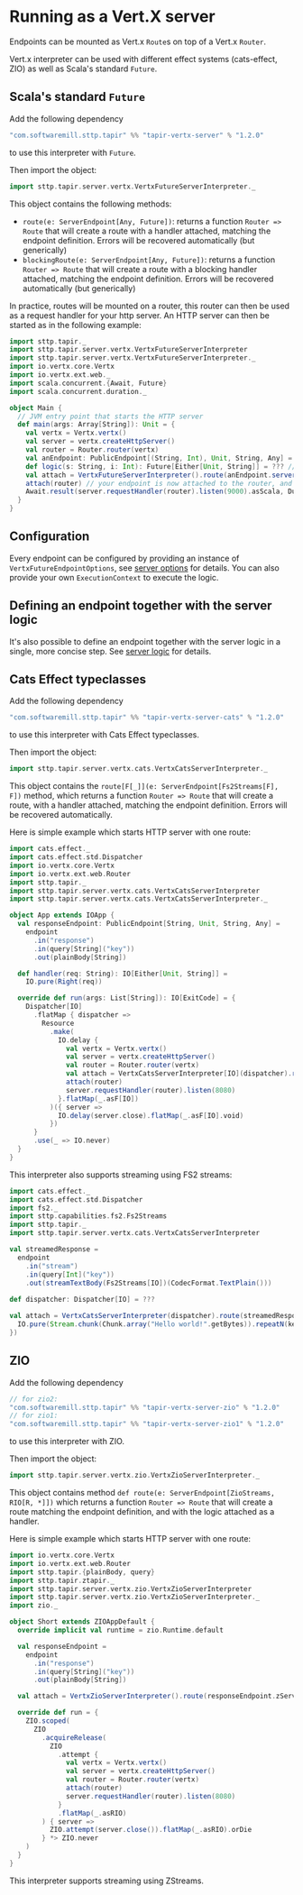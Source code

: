 # Running as a Vert.X server

Endpoints can be mounted as Vert.x `Route`s on top of a Vert.x `Router`.

Vert.x interpreter can be used with different effect systems (cats-effect, ZIO) as well as Scala's standard `Future`.

## Scala's standard `Future`

Add the following dependency
```scala
"com.softwaremill.sttp.tapir" %% "tapir-vertx-server" % "1.2.0"
```
to use this interpreter with `Future`.

Then import the object:
```scala
import sttp.tapir.server.vertx.VertxFutureServerInterpreter._
```

This object contains the following methods:

* `route(e: ServerEndpoint[Any, Future])`: returns a function `Router => Route` that will create a route with a handler attached, matching the endpoint definition. Errors will be recovered automatically (but generically)
* `blockingRoute(e: ServerEndpoint[Any, Future])`: returns a function `Router => Route` that will create a route with a blocking handler attached, matching the endpoint definition. Errors will be recovered automatically (but generically)

In practice, routes will be mounted on a router, this router can then be used as a request handler for your http server. 
An HTTP server can then be started as in the following example:

```scala
import sttp.tapir._
import sttp.tapir.server.vertx.VertxFutureServerInterpreter
import sttp.tapir.server.vertx.VertxFutureServerInterpreter._
import io.vertx.core.Vertx
import io.vertx.ext.web._
import scala.concurrent.{Await, Future}
import scala.concurrent.duration._

object Main {
  // JVM entry point that starts the HTTP server
  def main(args: Array[String]): Unit = {
    val vertx = Vertx.vertx()
    val server = vertx.createHttpServer()
    val router = Router.router(vertx)
    val anEndpoint: PublicEndpoint[(String, Int), Unit, String, Any] = ??? // your definition here
    def logic(s: String, i: Int): Future[Either[Unit, String]] = ??? // your logic here
    val attach = VertxFutureServerInterpreter().route(anEndpoint.serverLogic((logic _).tupled))
    attach(router) // your endpoint is now attached to the router, and the route has been created
    Await.result(server.requestHandler(router).listen(9000).asScala, Duration.Inf)
  }
}
```

## Configuration

Every endpoint can be configured by providing an instance of `VertxFutureEndpointOptions`, see [server options](options.md) for details.
You can also provide your own `ExecutionContext` to execute the logic.

## Defining an endpoint together with the server logic

It's also possible to define an endpoint together with the server logic in a single, more concise step. See
[server logic](logic.md) for details.

## Cats Effect typeclasses

Add the following dependency
```scala
"com.softwaremill.sttp.tapir" %% "tapir-vertx-server-cats" % "1.2.0"
```
to use this interpreter with Cats Effect typeclasses.

Then import the object:
```scala
import sttp.tapir.server.vertx.cats.VertxCatsServerInterpreter._
```

This object contains the `route[F[_]](e: ServerEndpoint[Fs2Streams[F], F])` method, which returns a function `Router => Route` that will create a route, with a handler attached, matching the endpoint definition. Errors will be recovered automatically.

Here is simple example which starts HTTP server with one route:

```scala
import cats.effect._
import cats.effect.std.Dispatcher
import io.vertx.core.Vertx
import io.vertx.ext.web.Router
import sttp.tapir._
import sttp.tapir.server.vertx.cats.VertxCatsServerInterpreter
import sttp.tapir.server.vertx.cats.VertxCatsServerInterpreter._

object App extends IOApp {
  val responseEndpoint: PublicEndpoint[String, Unit, String, Any] =
    endpoint
      .in("response")
      .in(query[String]("key"))
      .out(plainBody[String])

  def handler(req: String): IO[Either[Unit, String]] =
    IO.pure(Right(req))

  override def run(args: List[String]): IO[ExitCode] = {
    Dispatcher[IO]
      .flatMap { dispatcher =>
        Resource
          .make(
            IO.delay {
              val vertx = Vertx.vertx()
              val server = vertx.createHttpServer()
              val router = Router.router(vertx)
              val attach = VertxCatsServerInterpreter[IO](dispatcher).route(responseEndpoint.serverLogic(handler))
              attach(router)
              server.requestHandler(router).listen(8080)
            }.flatMap(_.asF[IO])
          )({ server =>
            IO.delay(server.close).flatMap(_.asF[IO].void)
          })
      }
      .use(_ => IO.never)
  }
}
```

This interpreter also supports streaming using FS2 streams:

```scala
import cats.effect._
import cats.effect.std.Dispatcher
import fs2._
import sttp.capabilities.fs2.Fs2Streams
import sttp.tapir._
import sttp.tapir.server.vertx.cats.VertxCatsServerInterpreter

val streamedResponse =
  endpoint
    .in("stream")
    .in(query[Int]("key"))
    .out(streamTextBody(Fs2Streams[IO])(CodecFormat.TextPlain()))
    
def dispatcher: Dispatcher[IO] = ???

val attach = VertxCatsServerInterpreter(dispatcher).route(streamedResponse.serverLogicSuccess[IO] { key =>
  IO.pure(Stream.chunk(Chunk.array("Hello world!".getBytes)).repeatN(key))
})
```

## ZIO

Add the following dependency

```scala
// for zio2:
"com.softwaremill.sttp.tapir" %% "tapir-vertx-server-zio" % "1.2.0"
// for zio1:
"com.softwaremill.sttp.tapir" %% "tapir-vertx-server-zio1" % "1.2.0"
```

to use this interpreter with ZIO.

Then import the object:
```scala
import sttp.tapir.server.vertx.zio.VertxZioServerInterpreter._
```

This object contains method `def route(e: ServerEndpoint[ZioStreams, RIO[R, *]])` which returns a function `Router => Route` that will create a route matching the endpoint definition, and with the logic attached as a handler.

Here is simple example which starts HTTP server with one route:

```scala
import io.vertx.core.Vertx
import io.vertx.ext.web.Router
import sttp.tapir.{plainBody, query}
import sttp.tapir.ztapir._
import sttp.tapir.server.vertx.zio.VertxZioServerInterpreter
import sttp.tapir.server.vertx.zio.VertxZioServerInterpreter._
import zio._

object Short extends ZIOAppDefault {
  override implicit val runtime = zio.Runtime.default

  val responseEndpoint =
    endpoint
      .in("response")
      .in(query[String]("key"))
      .out(plainBody[String])

  val attach = VertxZioServerInterpreter().route(responseEndpoint.zServerLogic { key => ZIO.succeed(key) })

  override def run = {
    ZIO.scoped(
      ZIO
        .acquireRelease(
          ZIO
            .attempt {
              val vertx = Vertx.vertx()
              val server = vertx.createHttpServer()
              val router = Router.router(vertx)
              attach(router)
              server.requestHandler(router).listen(8080)
            }
            .flatMap(_.asRIO)
        ) { server =>
          ZIO.attempt(server.close()).flatMap(_.asRIO).orDie
        } *> ZIO.never
    )
  }
}
```

This interpreter supports streaming using ZStreams.

